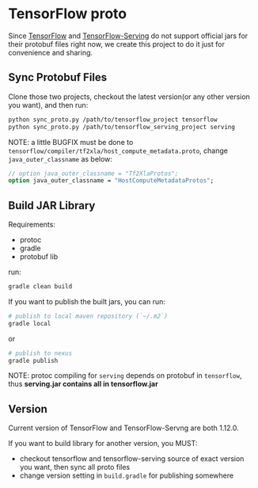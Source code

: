 # TensorFlow proto

Since [TensorFlow](https://github.com/tensorflow/tensorflow) and [TensorFlow-Serving](https://github.com/tensorflow/serving) 
do not support official jars for their protobuf files right now, 
we create this project to do it just for convenience and sharing.


## Sync Protobuf Files

Clone those two projects, 
checkout the latest version(or any other version you want), 
and then run:

~~~bash
python sync_proto.py /path/to/tensorflow_project tensorflow
python sync_proto.py /path/to/tensorflow_serving_project serving
~~~

NOTE: a little BUGFIX must be done to `tensorflow/compiler/tf2xla/host_compute_metadata.proto`,
change `java_outer_classname` as below:


~~~proto
// option java_outer_classname = "Tf2XlaProtos";
option java_outer_classname = "HostComputeMetadataProtos";
~~~

## Build JAR Library

Requirements:

* protoc
* gradle
* protobuf lib

run:

~~~bash
gradle clean build
~~~

If you want to publish the built jars, you can run:

~~~bash
# publish to local maven repository (`~/.m2`)
gradle local
~~~

or

~~~bash
# publish to nexus
gradle publish
~~~

NOTE: protoc compiling for `serving` depends on protobuf in `tensorflow`, thus <strong>serving.jar contains all in tensorflow.jar</strong>

## Version

Current version of TensorFlow and TensorFlow-Servng are both 1.12.0.

If you want to build library for another version, you MUST:

* checkout tensorflow and tensorflow-serving source of exact version you want, then sync all proto files
* change version setting in `build.gradle` for publishing somewhere

 